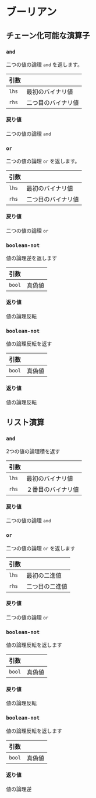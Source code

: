 # ブーリアン

## チェーン化可能な演算子
<h3 id="and"><code>and</code></h3>

二つの値の論理 `and` を返します。

| 引数 |  |
| :--- | :--- |
| `lhs` | 最初のバイナリ値 |
| `rhs` | 二つ目のバイナリ値 |

#### 戻り値
二つの値の論理 `and` 

<h3 id="or"><code>or</code></h3>

二つの値の論理 `or` を返します。

| 引数 |  |
| :--- | :--- |
| `lhs` | 最初のバイナリ値 |
| `rhs` | 二つ目のバイナリ値 |

#### 戻り値
二つの値の論理 `or`

<h3 id="boolean-not"><code>boolean-not</code></h3>

値の論理逆を返します

| 引数 |  |
| :--- | :--- |
| `bool` | 真偽値 |

#### 返り値
値の論理反転

<h3 id="boolean-not"><code>boolean-not</code></h3>

値の論理反転を返す

| 引数 |  |
| :--- | :--- |
| `bool` | 真偽値 |

#### 返り値
値の論理反転


## リスト演算
<h3 id="and"><code>and</code></h3>

2つの値の論理積を返す

| 引数 |  |
| :--- | :--- |
| `lhs` | 最初のバイナリ値 |
| `rhs` | ２番目のバイナリ値 |
#### 戻り値
二つの値の論理 `and`

<h3 id="or"><code>or</code></h3>

二つの値の論理 `or` を返します

| 引数 |  |
| :--- | :--- |
| `lhs` | 最初の二進値 |
| `rhs` | 二つ目の二進値 |

#### 戻り値
二つの値の論理 `or`

<h3 id="boolean-not"><code>boolean-not</code></h3>

値の論理反転を返します

| 引数 |  |
| :--- | :--- |
| `bool` | 真偽値 |

#### 戻り値
値の論理反転

<h3 id="boolean-not"><code>boolean-not</code></h3>

値の論理反転を返します

| 引数 |  |
| :--- | :--- |
| `bool` | 真偽値 |
#### 返り値

値の論理逆